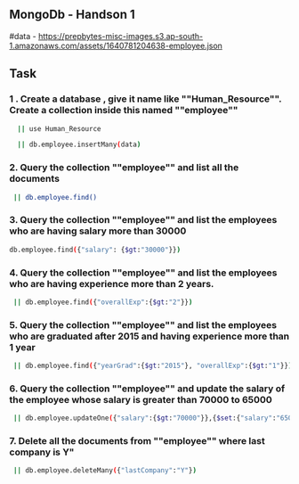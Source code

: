 ## MongoDb - Handson 1

#data - https://prepbytes-misc-images.s3.ap-south-1.amazonaws.com/assets/1640781204638-employee.json

## Task

### 1 . Create a database , give it name like ""Human_Resource"". Create a collection inside this named ""employee""

```bash
  || use Human_Resource

  || db.employee.insertMany(data)
```

### 2. Query the collection ""employee"" and list all the documents

```bash
 || db.employee.find()
```

### 3. Query the collection ""employee"" and list the employees who are having salary more than 30000

```bash
db.employee.find({"salary": {$gt:"30000"}})
```

### 4. Query the collection ""employee"" and list the employees who are having experience more than 2 years.

```bash
 || db.employee.find({"overallExp":{$gt:"2"}})
```

### 5. Query the collection ""employee"" and list the employees who are graduated after 2015 and having experience more than 1 year

```bash
 || db.employee.find({"yearGrad":{$gt:"2015"}, "overallExp":{$gt:"1"}})
```

### 6. Query the collection ""employee"" and update the salary of the employee whose salary is greater than 70000 to 65000

```bash
 || db.employee.updateOne({"salary":{$gt:"70000"}},{$set:{"salary":"65000"}})
```

### 7. Delete all the documents from ""employee"" where last company is Y"

```bash
 || db.employee.deleteMany({"lastCompany":"Y"})
```
